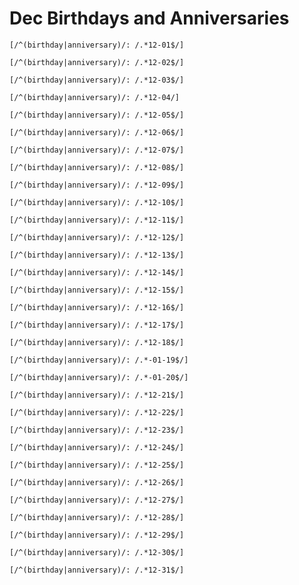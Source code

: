 # Dec Birthdays and Anniversaries

```query
[/^(birthday|anniversary)/: /.*12-01$/]
```

```query
[/^(birthday|anniversary)/: /.*12-02$/]
```

```query
[/^(birthday|anniversary)/: /.*12-03$/]
```

```query
[/^(birthday|anniversary)/: /.*12-04/]
```

```query
[/^(birthday|anniversary)/: /.*12-05$/]
```

```query
[/^(birthday|anniversary)/: /.*12-06$/]
```

```query
[/^(birthday|anniversary)/: /.*12-07$/]
```

```query
[/^(birthday|anniversary)/: /.*12-08$/]
```

```query AZ
[/^(birthday|anniversary)/: /.*12-09$/]
```

```query
[/^(birthday|anniversary)/: /.*12-10$/]
```

```query
[/^(birthday|anniversary)/: /.*12-11$/]
```

```query
[/^(birthday|anniversary)/: /.*12-12$/]
```

```query
[/^(birthday|anniversary)/: /.*12-13$/]
```

```query
[/^(birthday|anniversary)/: /.*12-14$/]
```

```query
[/^(birthday|anniversary)/: /.*12-15$/]
```

```query
[/^(birthday|anniversary)/: /.*12-16$/]
```

```query
[/^(birthday|anniversary)/: /.*12-17$/]
```

```query
[/^(birthday|anniversary)/: /.*12-18$/]
```

```query
[/^(birthday|anniversary)/: /.*-01-19$/]
```

```query
[/^(birthday|anniversary)/: /.*-01-20$/]
```

```query
[/^(birthday|anniversary)/: /.*12-21$/]
```

```query
[/^(birthday|anniversary)/: /.*12-22$/]
```

```query
[/^(birthday|anniversary)/: /.*12-23$/]
```

```query
[/^(birthday|anniversary)/: /.*12-24$/]
```

```query
[/^(birthday|anniversary)/: /.*12-25$/]
```

```query
[/^(birthday|anniversary)/: /.*12-26$/]
```

```query
[/^(birthday|anniversary)/: /.*12-27$/]
```

```query
[/^(birthday|anniversary)/: /.*12-28$/]
```

```query
[/^(birthday|anniversary)/: /.*12-29$/]
```

```query
[/^(birthday|anniversary)/: /.*12-30$/]
```

```query
[/^(birthday|anniversary)/: /.*12-31$/]
```